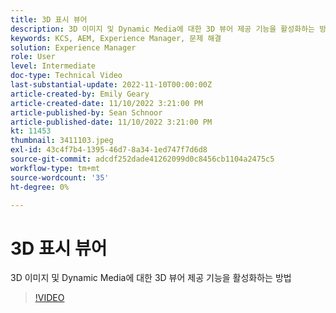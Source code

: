 ```yaml
---
title: 3D 표시 뷰어
description: 3D 이미지 및 Dynamic Media에 대한 3D 뷰어 제공 기능을 활성화하는 방법
keywords: KCS, AEM, Experience Manager, 문제 해결
solution: Experience Manager
role: User
level: Intermediate
doc-type: Technical Video
last-substantial-update: 2022-11-10T00:00:00Z
article-created-by: Emily Geary
article-created-date: 11/10/2022 3:21:00 PM
article-published-by: Sean Schnoor
article-published-date: 11/10/2022 3:21:00 PM
kt: 11453
thumbnail: 3411103.jpeg
exl-id: 43c4f7b4-1395-46d7-8a34-1ed747f7d6d8
source-git-commit: adcdf252dade41262099d0c8456cb1104a2475c5
workflow-type: tm+mt
source-wordcount: '35'
ht-degree: 0%

---
```


# 3D 표시 뷰어

3D 이미지 및 Dynamic Media에 대한 3D 뷰어 제공 기능을 활성화하는 방법


>[!VIDEO](https://video.tv.adobe.com/v/3411103/?quality=12&learn=on)
